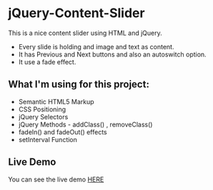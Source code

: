 # jQuery-Content-Slider

This is a nice content slider using HTML and jQuery.

* Every slide is holding and image and text as content.
* It has Previous and Next buttons and also an autoswitch option.
* It use a fade effect.

## What I'm using for this project:

* Semantic HTML5 Markup
* CSS Positioning
* jQuery Selectors
* jQuery Methods - addClass() , removeClass()
* fadeIn() and fadeOut() effects
* setInterval Function

## Live Demo

You can see the live demo [HERE]()

